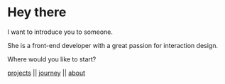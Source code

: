 # Hey there

I want to introduce you to someone.

She is a front-end developer with a great passion for interaction design.

Where would you like to start?


[projects](http://sandrina-p.net/#projects)  ||  [journey](http://sandrina-p.net/#journey)  ||  [about](http://sandrina-p.net/#about)
